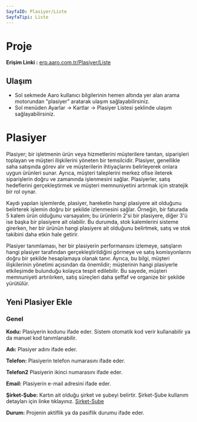 ```yaml
---
SayfaID: Plasiyer/Liste
SayfaTipi: Liste
---
```


# Proje

**Erişim Linki :** [erp.aaro.com.tr/Plasiyer/Liste](erp.aaro.com.tr/Plasiyer/Liste)

## Ulaşım 

- Sol sekmede Aaro kullanıcı bilgilerinin hemen altında yer alan arama motorundan "plasiyer" aratarak ulaşım sağlayabilirsiniz.
- Sol menüden Ayarlar -> Kartlar -> Plasiyer Listesi şeklinde ulaşım sağlayabilirsiniz.

# Plasiyer

Plasiyer; bir işletmenin ürün veya hizmetlerini müşterilere tanıtan, siparişleri toplayan ve müşteri ilişkilerini yöneten bir temsilcidir. 
Plasiyer, genellikle saha satışında görev alır ve müşterilerin ihtiyaçlarını belirleyerek onlara uygun ürünleri sunar. 
Ayrıca, müşteri taleplerini merkez ofise ileterek siparişlerin doğru ve zamanında işlenmesini sağlar. 
Plasiyerler, satış hedeflerini gerçekleştirmek ve müşteri memnuniyetini artırmak için stratejik bir rol oynar.


Kaydı yapılan işlemlerde, plasiyer, hareketin hangi plasiyere ait olduğunu belirterek işlemin doğru bir şekilde izlenmesini sağlar. 
Örneğin, bir faturada 5 kalem ürün olduğunu varsayalım; bu ürünlerin 2'si bir plasiyere, diğer 3'ü ise başka bir plasiyere ait olabilir. 
Bu durumda, stok kalemlerini sisteme girerken, her bir ürünün hangi plasiyere ait olduğunu belirtmek, satış ve stok takibini daha etkin hale getirir.

Plasiyer tanımlaması, her bir plasiyerin performansını izlemeye, satışların hangi plasiyer tarafından gerçekleştirildiğini görmeye ve satış komisyonlarını doğru bir şekilde hesaplamaya olanak tanır. 
Ayrıca, bu bilgi, müşteri ilişkilerinin yönetimi açısından da önemlidir; müşterinin hangi plasiyerle etkileşimde bulunduğu kolayca tespit edilebilir. 
Bu sayede, müşteri memnuniyeti artırılırken, satış süreçleri daha şeffaf ve organize bir şekilde yürütülür.

## Yeni Plasiyer Ekle 

### Genel 

**Kodu:** Plasiyerin kodunu ifade eder. Sistem otomatik kod verir kullanabilir ya da manuel kod tanımlanabilir.

**Adı:** Plasiyer adını ifade eder.

**Telefon:** Plasiyerin telefon numarasını ifade eder.

**Telefon2** Plasiyerin ikinci numarasını ifade eder.

**Email:** Plasiyerin e-mail adresini ifade eder.

**Şirket-Şube:** Kartın ait olduğu şirket ve şubeyi belirtir. Şirket-Şube kullanım detayları için linke tıklayınız. [Şirket-Şube](../TemelOzellikler/SirketSubeKart.md)

**Durum:** Projenin aktiflik ya da pasiflik durumu ifade eder.

